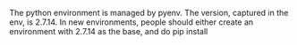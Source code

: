

The python environment is managed by pyenv. The version, captured in the env, is
2.7.14. In new environments, people should either create an environment with
2.7.14 as the base, and do pip install
